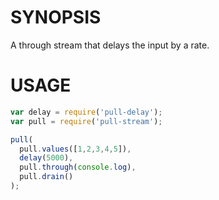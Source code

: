 # SYNOPSIS

A through stream that delays the input by a rate.

# USAGE

```javascript
var delay = require('pull-delay');
var pull = require('pull-stream');

pull(
  pull.values([1,2,3,4,5]),
  delay(5000),
  pull.through(console.log),
  pull.drain()
);
```


